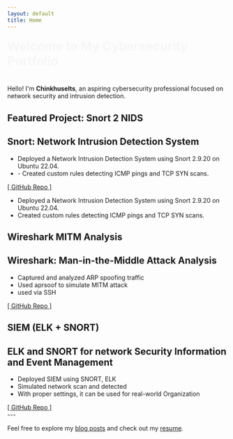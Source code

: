 ```yaml
---
layout: default
title: Home
---
```

<h1 style="animation: fadeIn 2s ease-out;">Welcome to My Cybersecurity Portfolio</h1>

<style>
@keyframes fadeIn {
  0% {opacity: 0; transform: translateY(-20px);}
  100% {opacity: 1; transform: translateY(0);}
}
</style>

Hello! I'm **Chinkhuselts**, an aspiring cybersecurity professional focused on network security and intrusion detection.

## Featured Project: Snort 2 NIDS

<div class="project">
  <h2>Snort: Network Intrusion Detection System</h2>
  <ul>
    <li>Deployed a Network Intrusion Detection System using Snort 2.9.20 on Ubuntu 22.04.</li>
    <li>- Created custom rules detecting ICMP pings and TCP SYN scans.</li>
  </ul>
  <a href="https://github.com/Chinkhuselts/snort2-nids-project" target="_blank">[ GitHub Repo ]</a>
</div>




- Deployed a Network Intrusion Detection System using Snort 2.9.20 on Ubuntu 22.04.
- Created custom rules detecting ICMP pings and TCP SYN scans.

## Wireshark MITM Analysis

<div class="project">
  <h2>Wireshark: Man-in-the-Middle Attack Analysis</h2>
  <ul>
    <li>Captured and analyzed ARP spoofing traffic</li>
    <li>Used aprsoof to simulate MITM attack</li>
    <li>used via SSH</li>
  </ul>
  <a href="https://github.com/Chinkhuselts/wireshark-mitm-analysis">[ GitHub Repo ]</a>
</div>

## SIEM (ELK + SNORT) 

<div class="project">
  <h2>ELK and SNORT for network Security Information and Event Management </h2>
  <ul>
    <li>Deployed SIEM using SNORT, ELK</li>
    <li>Simulated network scan and detected </li>
    <li>With proper settings, it can be used for real-world Organization</li>
  </ul>
  <a href="https://github.com/Chinkhuselts/wireshark-mitm-analysis">[ GitHub Repo ]</a>
</div>
---

Feel free to explore my [blog posts](/blog) and check out my [resume](resume.pdf).
